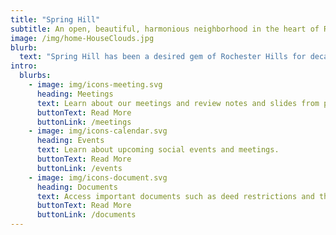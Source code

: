 ```yaml
---
title: "Spring Hill"
subtitle: An open, beautiful, harmonious neighborhood in the heart of Rochester Hills.
image: /img/home-HouseClouds.jpg
blurb:
  text: "Spring Hill has been a desired gem of Rochester Hills for decades. It is a neighborhood set in a landscape of large lots, mature trees and abundant wildlife. With nearly 320 homes, our residents span multiple generations and provide a rich, supportive environment for people of all ages. The Village of Rochester Hills and Oakland University are conveniently located nearby, as are the highly rated schools of the Rochester Community Schools district."
intro:
  blurbs:
    - image: img/icons-meeting.svg
      heading: Meetings
      text: Learn about our meetings and review notes and slides from past meetings.
      buttonText: Read More
      buttonLink: /meetings
    - image: img/icons-calendar.svg
      heading: Events
      text: Learn about upcoming social events and meetings.
      buttonText: Read More
      buttonLink: /events
    - image: img/icons-document.svg
      heading: Documents
      text: Access important documents such as deed restrictions and the HOA by-laws.
      buttonText: Read More
      buttonLink: /documents
---
```

